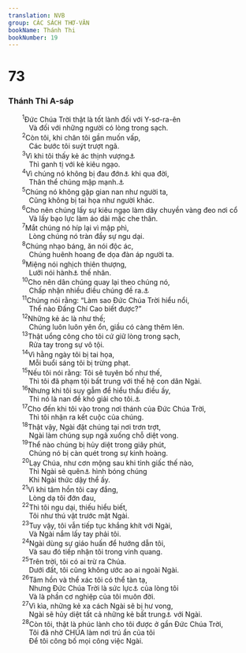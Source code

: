 ```yaml
---
translation: NVB
group: CÁC SÁCH THƠ-VĂN
bookName: Thánh Thi 
bookNumber: 19
---
```


<div class="title"><h1>73</h1><h3>Thánh Thi A-sáp </h3></div>
<span class="verse thi_73_1">  <sup>1</sup>Đức Chúa Trời thật là tốt lành đối với Y-sơ-ra-ên <br/>   Và đối với những người có lòng trong sạch. <br/></span>
<span class="verse thi_73_2">  <sup>2</sup>Còn tôi, khi chân tôi gần muốn vấp, <br/>   Các bước tôi suýt trượt ngã. <br/></span>
<span class="verse thi_73_3">  <sup>3</sup>Vì khi tôi thấy kẻ ác thịnh vượng<a data-toggle="tooltip" data-placement="bottom" title="Nt: bình an">⚓</a><br/>   Thì ganh tị với kẻ kiêu ngạo. <br/></span>
<span class="verse thi_73_4">  <sup>4</sup>Vì chúng nó không bị đau đớn<a data-toggle="tooltip" data-placement="bottom" title="Nt: trói buộc, xiềng xích">⚓</a> khi qua đời, <br/>   Thân thể chúng mập mạnh.<a data-toggle="tooltip" data-placement="bottom" title="Ct: bụng có mỡ">⚓</a><br/></span>
<span class="verse thi_73_5">  <sup>5</sup>Chúng nó không gặp gian nan như người ta, <br/>   Cũng không bị tai họa như người khác. <br/></span>
<span class="verse thi_73_6">  <sup>6</sup>Cho nên chúng lấy sự kiêu ngạo làm dây chuyền vàng đeo nơi cổ <br/>   Và lấy bạo lực làm áo dài mặc che thân. <br/></span>
<span class="verse thi_73_7">  <sup>7</sup>Mắt chúng nó híp lại vì mập phì, <br/>   Lòng chúng nó tràn đầy sự ngu dại. <br/></span>
<span class="verse thi_73_8">  <sup>8</sup>Chúng nhạo báng, ăn nói độc ác, <br/>   Chúng huênh hoang đe dọa đàn áp người ta. <br/></span>
<span class="verse thi_73_9">  <sup>9</sup>Miệng nói nghịch thiên thượng, <br/>   Lưỡi nói hành<a data-toggle="tooltip" data-placement="bottom" title="Nt: đi băng qua đất">⚓</a> thế nhân. <br/></span>
<span class="verse thi_73_10">  <sup>10</sup>Cho nên dân chúng quay lại theo chúng nó, <br/>   Chấp nhận nhiều điều chúng đề ra.<a data-toggle="tooltip" data-placement="bottom" title="Nt: câu này không rõ nghĩa">⚓</a><br/></span>
<span class="verse thi_73_11">  <sup>11</sup>Chúng nói rằng: “Làm sao Đức Chúa Trời hiểu nổi, <br/>   Thể nào Đấng Chí Cao biết được?” <br/></span>
<span class="verse thi_73_12">  <sup>12</sup>Những kẻ ác là như thế; <br/>   Chúng luôn luôn yên ổn, giầu có càng thêm lên. <br/></span>
<span class="verse thi_73_13">  <sup>13</sup>Thật uổng công cho tôi cứ giữ lòng trong sạch, <br/>   Rửa tay trong sự vô tội. <br/></span>
<span class="verse thi_73_14">  <sup>14</sup>Vì hằng ngày tôi bị tai họa, <br/>   Mỗi buổi sáng tôi bị trừng phạt. <br/></span>
<span class="verse thi_73_15">  <sup>15</sup>Nếu tôi nói rằng: Tôi sẽ tuyên bố như thế, <br/>   Thì tôi đã phạm tội bất trung với thế hệ con dân Ngài. <br/></span>
<span class="verse thi_73_16">  <sup>16</sup>Nhưng khi tôi suy gẫm để hiểu thấu điều ấy, <br/>   Thì nó là nan đề khó giải cho tôi.<a data-toggle="tooltip" data-placement="bottom" title="Nt: quá mệt nhọc cho mắt tôi">⚓</a><br/></span>
<span class="verse thi_73_17">  <sup>17</sup>Cho đến khi tôi vào trong nơi thánh của Đức Chúa Trời, <br/>   Thì tôi nhận ra kết cuộc của chúng. <br/></span>
<span class="verse thi_73_18">  <sup>18</sup>Thật vậy, Ngài đặt chúng tại nơi trơn trợt, <br/>   Ngài làm chúng sụp ngã xuống chỗ diệt vong. <br/></span>
<span class="verse thi_73_19">  <sup>19</sup>Thể nào chúng bị hủy diệt trong giây phút, <br/>   Chúng nó bị càn quét trong sự kinh hoàng. <br/></span>
<span class="verse thi_73_20">  <sup>20</sup>Lạy Chúa, như cơn mộng sau khi tỉnh giấc thế nào, <br/>   Thì Ngài sẽ quên<a data-toggle="tooltip" data-placement="bottom" title="Nt: khinh bỉ">⚓</a> hình bóng chúng <br/>   Khi Ngài thức dậy thể ấy. <br/></span>
<span class="verse thi_73_21">  <sup>21</sup>Vì khi tâm hồn tôi cay đắng, <br/>   Lòng dạ tôi đớn đau, <br/></span>
<span class="verse thi_73_22">  <sup>22</sup>Thì tôi ngu dại, thiếu hiểu biết, <br/>   Tôi như thú vật trước mặt Ngài. <br/></span>
<span class="verse thi_73_23">  <sup>23</sup>Tuy vậy, tôi vẫn tiếp tục khắng khít với Ngài, <br/>   Và Ngài nắm lấy tay phải tôi. <br/></span>
<span class="verse thi_73_24">  <sup>24</sup>Ngài dùng sự giáo huấn để hướng dẫn tôi, <br/>   Và sau đó tiếp nhận tôi trong vinh quang. <br/></span>
<span class="verse thi_73_25">  <sup>25</sup>Trên trời, tôi có ai trừ ra Chúa. <br/>   Dưới đất, tôi cũng không ước ao ai ngoài Ngài. <br/></span>
<span class="verse thi_73_26">  <sup>26</sup>Tâm hồn và thể xác tôi có thể tàn tạ, <br/>   Nhưng Đức Chúa Trời là sức lực<a data-toggle="tooltip" data-placement="bottom" title="Nt: núi đá của lòng tôi">⚓</a> của lòng tôi <br/>   Và là phần cơ nghiệp của tôi muôn đời. <br/></span>
<span class="verse thi_73_27">  <sup>27</sup>Vì kìa, những kẻ xa cách Ngài sẽ bị hư vong, <br/>   Ngài sẽ hủy diệt tất cả những kẻ bất trung<a data-toggle="tooltip" data-placement="bottom" title="Nt: ngoại tình, không chung thủy">⚓</a> với Ngài. <br/></span>
<span class="verse thi_73_28">  <sup>28</sup>Còn tôi, thật là phúc lành cho tôi được ở gần Đức Chúa Trời, <br/>   Tôi đã nhờ CHÚA làm nơi trú ẩn của tôi <br/>   Để tôi công bố mọi công việc Ngài. <br/></span>
